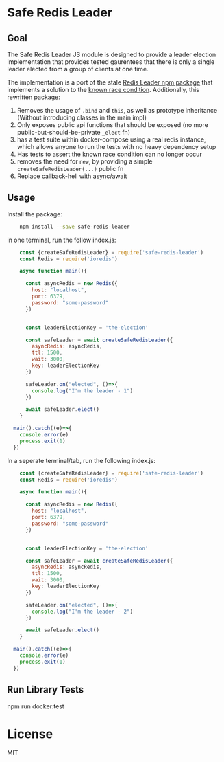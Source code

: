# Safe Redis Leader

## Goal

The Safe Redis Leader JS module is designed to provide a leader election implementation that provides tested gaurentees that there is only a single leader elected from a group of clients at one time.


The implementation is a port of the stale [Redis Leader npm package](https://github.com/pierreinglebert/redis-leader) that implements a solution to the [known race condition](https://github.com/pierreinglebert/redis-leader/blob/c3b4db5df9802908728ad0ae4310a52e74acb462/index.js#L81). Additionally, this rewritten package:

1. Removes the usage of `.bind` and `this`, as well as prototype inheritance (Without introducing classes in the main impl)
2. Only exposes public api functions that should be exposed (no more public-but-should-be-private `_elect` fn)
3. has a test suite within docker-compose using a real redis instance, which allows anyone to run the tests with no heavy dependency setup
4. Has tests to assert the known race condition can no longer occur
5. removes the need for `new`, by providing a simple `createSafeRedisLeader(...)` public fn
6. Replace callback-hell with async/await



## Usage

Install the package:

```bash
    npm install --save safe-redis-leader
```


in one terminal, run the follow index.js:

```javascript
    const {createSafeRedisLeader} = require('safe-redis-leader')
    const Redis = require('ioredis')

    async function main(){

      const asyncRedis = new Redis({
        host: "localhost",
        port: 6379,
        password: "some-password"
      })


      const leaderElectionKey = 'the-election'

      const safeLeader = await createSafeRedisLeader({
        asyncRedis: asyncRedis,
        ttl: 1500,
        wait: 3000,
        key: leaderElectionKey
      })

      safeLeader.on("elected", ()=>{
        console.log("I'm the leader - 1")
      })

      await safeLeader.elect()
    }

  main().catch((e)=>{
    console.error(e)
    process.exit(1)
  })
```


In a seperate terminal/tab, run the following index.js:

```javascript
    const {createSafeRedisLeader} = require('safe-redis-leader')
    const Redis = require('ioredis')

    async function main(){

      const asyncRedis = new Redis({
        host: "localhost",
        port: 6379,
        password: "some-password"
      })


      const leaderElectionKey = 'the-election'

      const safeLeader = await createSafeRedisLeader({
        asyncRedis: asyncRedis,
        ttl: 1500,
        wait: 3000,
        key: leaderElectionKey
      })

      safeLeader.on("elected", ()=>{
        console.log("I'm the leader - 2")
      })

      await safeLeader.elect()
    }

  main().catch((e)=>{
    console.error(e)
    process.exit(1)
  })
```


## Run Library Tests


npm run docker:test




# License
MIT
